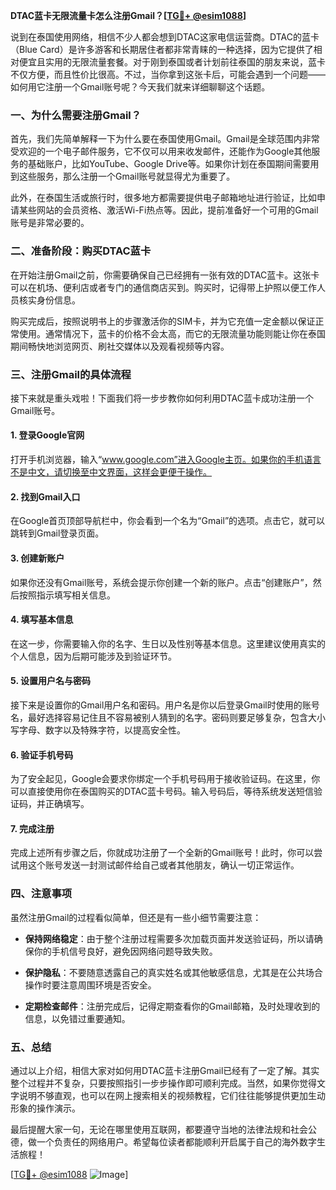 **DTAC蓝卡无限流量卡怎么注册Gmail？[[TG💪+ @esim1088](https://t.me/s/esim1088)]**

说到在泰国使用网络，相信不少人都会想到DTAC这家电信运营商。DTAC的蓝卡（Blue Card）是许多游客和长期居住者都非常青睐的一种选择，因为它提供了相对便宜且实用的无限流量套餐。对于刚到泰国或者计划前往泰国的朋友来说，蓝卡不仅方便，而且性价比很高。不过，当你拿到这张卡后，可能会遇到一个问题——如何用它注册一个Gmail账号呢？今天我们就来详细聊聊这个话题。

### **一、为什么需要注册Gmail？**

首先，我们先简单解释一下为什么要在泰国使用Gmail。Gmail是全球范围内非常受欢迎的一个电子邮件服务，它不仅可以用来收发邮件，还能作为Google其他服务的基础账户，比如YouTube、Google Drive等。如果你计划在泰国期间需要用到这些服务，那么注册一个Gmail账号就显得尤为重要了。

此外，在泰国生活或旅行时，很多地方都需要提供电子邮箱地址进行验证，比如申请某些网站的会员资格、激活Wi-Fi热点等。因此，提前准备好一个可用的Gmail账号是非常必要的。

### **二、准备阶段：购买DTAC蓝卡**

在开始注册Gmail之前，你需要确保自己已经拥有一张有效的DTAC蓝卡。这张卡可以在机场、便利店或者专门的通信商店买到。购买时，记得带上护照以便工作人员核实身份信息。

购买完成后，按照说明书上的步骤激活你的SIM卡，并为它充值一定金额以保证正常使用。通常情况下，蓝卡的价格不会太高，而它的无限流量功能则能让你在泰国期间畅快地浏览网页、刷社交媒体以及观看视频等内容。

### **三、注册Gmail的具体流程**

接下来就是重头戏啦！下面我们将一步步教你如何利用DTAC蓝卡成功注册一个Gmail账号。

#### **1. 登录Google官网**
打开手机浏览器，输入“www.google.com”进入Google主页。如果你的手机语言不是中文，请切换至中文界面，这样会更便于操作。

#### **2. 找到Gmail入口**
在Google首页顶部导航栏中，你会看到一个名为“Gmail”的选项。点击它，就可以跳转到Gmail登录页面。

#### **3. 创建新账户**
如果你还没有Gmail账号，系统会提示你创建一个新的账户。点击“创建账户”，然后按照指示填写相关信息。

#### **4. 填写基本信息**
在这一步，你需要输入你的名字、生日以及性别等基本信息。这里建议使用真实的个人信息，因为后期可能涉及到验证环节。

#### **5. 设置用户名与密码**
接下来是设置你的Gmail用户名和密码。用户名是你以后登录Gmail时使用的账号名，最好选择容易记住且不容易被别人猜到的名字。密码则要足够复杂，包含大小写字母、数字以及特殊字符，以提高安全性。

#### **6. 验证手机号码**
为了安全起见，Google会要求你绑定一个手机号码用于接收验证码。在这里，你可以直接使用你在泰国购买的DTAC蓝卡号码。输入号码后，等待系统发送短信验证码，并正确填写。

#### **7. 完成注册**
完成上述所有步骤之后，你就成功注册了一个全新的Gmail账号！此时，你可以尝试用这个账号发送一封测试邮件给自己或者其他朋友，确认一切正常运作。

### **四、注意事项**

虽然注册Gmail的过程看似简单，但还是有一些小细节需要注意：

- **保持网络稳定**：由于整个注册过程需要多次加载页面并发送验证码，所以请确保你的手机信号良好，避免因网络问题导致失败。
  
- **保护隐私**：不要随意透露自己的真实姓名或其他敏感信息，尤其是在公共场合操作时要注意周围环境是否安全。
  
- **定期检查邮件**：注册完成后，记得定期查看你的Gmail邮箱，及时处理收到的信息，以免错过重要通知。

### **五、总结**

通过以上介绍，相信大家对如何用DTAC蓝卡注册Gmail已经有了一定了解。其实整个过程并不复杂，只要按照指引一步步操作即可顺利完成。当然，如果你觉得文字说明不够直观，也可以在网上搜索相关的视频教程，它们往往能够提供更加生动形象的操作演示。

最后提醒大家一句，无论在哪里使用互联网，都要遵守当地的法律法规和社会公德，做一个负责任的网络用户。希望每位读者都能顺利开启属于自己的海外数字生活旅程！

[[TG💪+ @esim1088](https://t.me/s/esim1088) ![Image](https://i.postimg.cc/4NQfJmqS/Snipaste-2025-05-13-00-14-12.png)]